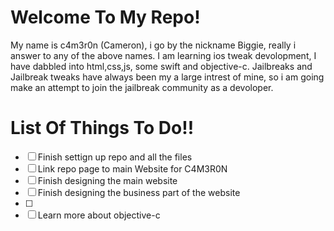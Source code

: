 #                               Welcome To My Repo!
My name is c4m3r0n (Cameron), i go by the nickname Biggie, really i answer to any of the above names.
I am learning ios tweak devolopment, I have dabbled into html,css,js, some swift and objective-c.
Jailbreaks and Jailbreak tweaks have always been my a large intrest of mine, so i am going make an attempt to join the jailbreak community as a devoloper.

# List Of Things To Do!!
- [ ] Finish settign up repo and all the files
- [ ] Link repo page to main Website for C4M3R0N
- [ ] Finish designing the main website
- [ ] Finish designing the business part of the website 
- [ ]  
- [ ] Learn more about objective-c